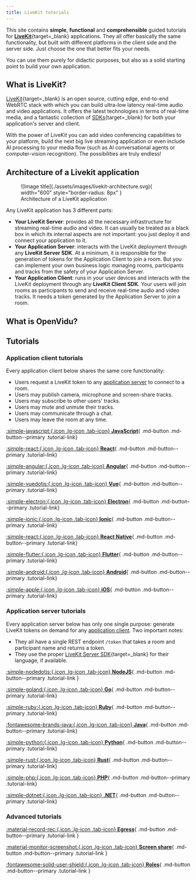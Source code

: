 ```yaml
---
title: LiveKit tutorials
---
```


This site contains **simple**, **functional** and **comprehensible** guided tutorials for [**LiveKit**](https://livekit.io/){target=\_blank} applications. They all offer basically the same functionality, but built with different platforms in the client side and the server side. Just choose the one that better fits your needs.

You can use them purely for didactic purposes, but also as a solid starting point to build your own application.

## What is LiveKit?

[LiveKit](https://livekit.io/){target=\_blank} is an open source, cutting edge, end-to-end WebRTC stack with which you can build ultra-low latency real-time audio and video applications. It offers the latest technologies in terms of real-time media, and a fantastic collection of [SDKs](https://docs.livekit.io/reference/){target=\_blank} for both your application's server and client.

With the power of LiveKit you can add video conferencing capabilities to your platform, build the next big live streaming application or even include AI processing to your media flow (such as AI conversational agents or computer-vision recognition). The possibilities are truly endless!

## Architecture of a Livekit application

<figure markdown="span">
  ![Image title](./assets/images/livekit-architecture.svg){ width="600" style="border-radius: 8px" }
  <figcaption>Architecture of a LiveKit application</figcaption>
</figure>

Any LiveKit application has 3 different parts:

- **Your LiveKit Server**: provides all the necessary infrastructure for streaming real-time audio and video. It can usually be treated as a black box in which its internal aspects are not important: you just deploy it and connect your application to it.
- **Your Application Server**: interacts with the LiveKit deployment through any **LiveKit Server SDK**. At a minimum, it is responsible for the generation of tokens for the Application Client to join a room. But you can implement your own business logic managing rooms, participants and tracks from the safety of your Application Server.
- **Your Application Client**: runs in your user devices and interacts with the LiveKit deployment through any **LiveKit Client SDK**. Your users will join rooms as participants to send and receive real-time audio and video tracks. It needs a token generated by the Application Server to join a room.

## What is OpenVidu?

## Tutorials

### Application client tutorials

Every application client below shares the same core functionality:

- Users request a LiveKit token to any [application server](#application-server-tutorials) to connect to a room.
- Users may publish camera, microphone and screen-share tracks.
- Users may subscribe to other users' tracks.
- Users may mute and unmute their tracks.
- Users may communicate through a chat.
- Users may leave the room at any time.

<div class="tutorials-container" markdown>

[:simple-javascript:{.icon .lg-icon .tab-icon} **JavaScript**](./tutorials/application-client/javascript.md){ .md-button .md-button--primary .tutorial-link}

[:simple-react:{.icon .lg-icon .tab-icon} **React**](./tutorials/application-client/react.md){ .md-button .md-button--primary .tutorial-link}

[:simple-angular:{.icon .lg-icon .tab-icon} **Angular**](./tutorials/application-client/angular.md){ .md-button .md-button--primary .tutorial-link}

[:simple-vuedotjs:{.icon .lg-icon .tab-icon} **Vue**](./tutorials/application-client/vue.md){ .md-button .md-button--primary .tutorial-link}

[:simple-electron:{.icon .lg-icon .tab-icon} **Electron**](./tutorials/application-client/electron.md){ .md-button .md-button--primary .tutorial-link}

[:simple-ionic:{.icon .lg-icon .tab-icon} **Ionic**](./tutorials/application-client/ionic.md){ .md-button .md-button--primary .tutorial-link}

[:simple-react:{.icon .lg-icon .tab-icon} **React Native**](./tutorials/application-client/react.md){ .md-button .md-button--primary .tutorial-link}

[:simple-flutter:{.icon .lg-icon .tab-icon} **Flutter**](./tutorials/application-client/flutter.md){ .md-button .md-button--primary .tutorial-link}

[:simple-android:{.icon .lg-icon .tab-icon} **Android**](./tutorials/application-client/android.md){ .md-button .md-button--primary .tutorial-link}

[:simple-apple:{.icon .lg-icon .tab-icon} **iOS**](./tutorials/application-client/ios.md){ .md-button .md-button--primary .tutorial-link}

</div>

### Application server tutorials

Every application server below has only one single purpose: generate LiveKit tokens on demand for any [application client](#application-client-tutorials). Two important notes:

- They all have a single REST endpoint `/token` that takes a room and participant name and returns a token.
- They use the proper [LiveKit Server SDK](https://docs.livekit.io/reference/){target=\_blank} for their language, if available.

<div class="tutorials-container" markdown>

[:simple-nodedotjs:{.icon .lg-icon .tab-icon} **NodeJS**](./tutorials/application-server/node.md){ .md-button .md-button--primary .tutorial-link }

[:simple-goland:{.icon .lg-icon .tab-icon} **Go**](./tutorials/application-server/go.md){ .md-button .md-button--primary .tutorial-link}

[:simple-ruby:{.icon .lg-icon .tab-icon} **Ruby**](./tutorials/application-server/ruby.md){ .md-button .md-button--primary .tutorial-link}

[:fontawesome-brands-java:{.icon .lg-icon .tab-icon} **Java**](./tutorials/application-server/java.md){ .md-button .md-button--primary .tutorial-link}

[:simple-python:{.icon .lg-icon .tab-icon} **Python**](./tutorials/application-server/python.md){ .md-button .md-button--primary .tutorial-link}

[:simple-rust:{.icon .lg-icon .tab-icon} **Rust**](./tutorials/application-server/rust.md){ .md-button .md-button--primary .tutorial-link}

[:simple-php:{.icon .lg-icon .tab-icon} **PHP**](./tutorials/application-server/php.md){ .md-button .md-button--primary .tutorial-link}

[:simple-dotnet:{.icon .lg-icon .tab-icon} **.NET**](./tutorials/application-server/dotnet.md){ .md-button .md-button--primary .tutorial-link}

</div>

### Advanced tutorials

<div class="tutorials-container" markdown>

[:material-record-rec:{.icon .lg-icon .tab-icon} **Egress**](./tutorials/advanced-tutorials/recording.md){ .md-button .md-button--primary .tutorial-link }

[:material-monitor-screenshot:{.icon .lg-icon .tab-icon} **Screen share**](./tutorials/advanced-tutorials/screenshare.md){ .md-button .md-button--primary .tutorial-link }

[:fontawesome-solid-user-shield:{.icon .lg-icon .tab-icon} **Roles**](./tutorials/advanced-tutorials/roles.md){ .md-button .md-button--primary .tutorial-link }

</div>
